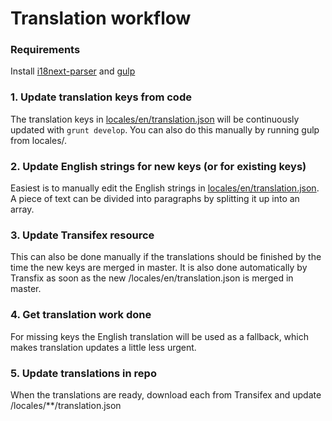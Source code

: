 Translation workflow
========

### Requirements

Install [i18next-parser](https://github.com/i18next/i18next-parser) and [gulp](https://github.com/gulpjs/gulp/blob/master/docs/getting-started.md#getting-started)

### 1. Update translation keys from code 

The translation keys in [locales/en/translation.json](locales/en/translation.json) will be continuously updated with `grunt develop`. You can also do this manually by running gulp from locales/.

### 2. Update English strings for new keys (or for existing keys)

Easiest is to manually edit the English strings in [locales/en/translation.json](locales/en/translation.json). A piece of text can be divided into paragraphs by splitting it up into an array. 

### 3. Update Transifex resource 

This can also be done manually if the translations should be finished by the time the new keys are merged in master. It is also done automatically by Transfix as soon as the new /locales/en/translation.json is merged in master.

### 4. Get translation work done

For missing keys the English translation will be used as a fallback, which makes translation updates a little less urgent.

### 5. Update translations in repo

When the translations are ready, download each from Transifex and update /locales/**/translation.json

